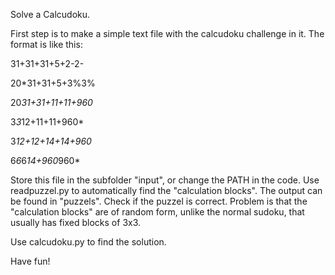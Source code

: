 Solve a Calcudoku.

First step is to make a simple text file with the calcudoku challenge in it.
The format is like this:

31+31+31+5+2-2-

20*31+31+5+3%3%

20*31+31+11+11+960*

3*3*12+11+11+960*

3*12+12+14+14+960*

6*6*6*14+960*960*


Store this file in the subfolder "input", or change the PATH in the code.
Use readpuzzel.py to automatically find the "calculation blocks".
The output can be found in "puzzels".
Check if the puzzel is correct. Problem is that the "calculation blocks" are of random form,
unlike the normal sudoku, that usually has fixed blocks of 3x3.

Use calcudoku.py to find the solution.

Have fun!
